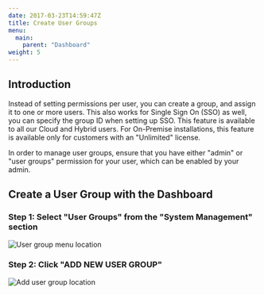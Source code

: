 ```yaml
---
date: 2017-03-23T14:59:47Z
title: Create User Groups 
menu:
  main:
    parent: "Dashboard"
weight: 5 
---
```


## <a name="introduction"></a>Introduction

Instead of setting permissions per user, you can create a group, and assign it to one or more users. This also works for Single Sign On (SSO) as well, you can specify the group ID when setting up SSO. This feature is available to all our Cloud and Hybrid users. For On-Premise installations, this feature is available only for customers with an "Unlimited" license.

In order to manage user groups, ensure that you have either "admin" or "user groups" permission for your user, which can be enabled by your admin.

## <a name="user-group-dashboard"></a>Create a User Group with the Dashboard


### Step 1: Select "User Groups" from the "System Management" section

![User group menu location][1]

### Step 2: Click "ADD NEW USER GROUP"

![Add user group location][2]









 [1]: /docs/img/dashboard/system-management/user_groups2.7.png
 [2]: /docs/img/dashboard/system-management/add-new-user-group2.7.png